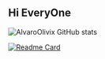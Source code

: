## Hi EveryOne



![AlvaroOlivix GitHub stats](https://github-readme-stats.vercel.app/api?username=AlvaroOlivix&show_icons=true&theme=dark)

[![Readme Card](https://github-readme-stats.vercel.app/api/pin/?username=AlvaroOlivix&repo=AMV_Movies_2024&theme=dark&show_owner=true)]([https://github.com/AlvaroOlivix/AMV_Movies_2024])

